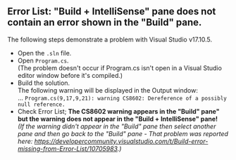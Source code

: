 ## Error List: "Build + IntelliSense" pane does not contain an error shown in the "Build" pane.

The following steps demonstrate a problem with Visual Studio v17.10.5.

* Open the `.sln` file.
* Open `Program.cs`.<br />
    (The problem doesn't occur if Program.cs isn't open in a Visual Studio editor window before it's compiled.)
* Build the solution.<br />
    The following warning will be displayed in the Output window:<br />
        ... `Program.cs(9,17,9,21): warning CS8602: Dereference of a possibly null reference.`
* Check Error List; **The CS8602 warning appears in the "Build" pane" but the warning does not appear in the "Build + IntelliSense" pane!**<br />
    _(If the warning didn't appear in the "Build" pane then select another pane and then go back to the "Build" pane - That problem was reported here: https://developercommunity.visualstudio.com/t/Build-error-missing-from-Error-List/10705983.)_
